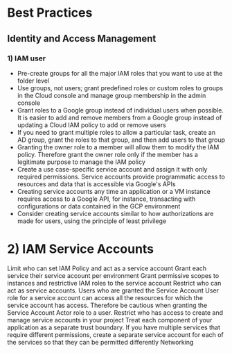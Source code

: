 # Best Practices
## Identity and  Access Management
### 1) IAM user
- Pre-create groups for all the major IAM roles that you want to use at the folder level
- Use groups, not users; grant predefined roles or custom roles to groups in the Cloud console and manage group membership in the admin console
- Grant roles to a Google group instead of individual users when possible. It is easier to add and remove members from a Google group instead of updating a Cloud IAM policy to add or remove users
- If you need to grant multiple roles to allow a particular task, create an AD group, grant the roles to that group, and then add users to that group
- Granting the owner role to a member will allow them to modify the IAM policy. Therefore grant the owner role only if the member has a legitimate purpose to manage the IAM policy
- Create a use case-specific service account and assign it with only required permissions. Service accounts provide programmatic access to resources and data that is accessible via Google's APIs
- Creating service accounts any time an application or a VM instance requires access to a Google API, for instance, transacting with configurations or data contained in the GCP environment
- Consider creating service accounts similar to how authorizations are made for users, using the principle of least privilege
# 2) IAM Service Accounts
Limit who can set IAM Policy and act as a service account
Grant each service their service account per environment
Grant permissive scopes to instances and restrictive IAM roles to the service account
Restrict who can act as service accounts. Users who are granted the Service Account User role for a service account can access all the resources for which the service account has access. Therefore be cautious when granting the Service Account Actor role to a user.
Restrict who has access to create and manage service accounts in your project
Treat each component of your application as a separate trust boundary. If you have multiple services that require different permissions, create a separate service account for each of the services so that they can be permitted differently
Networking
